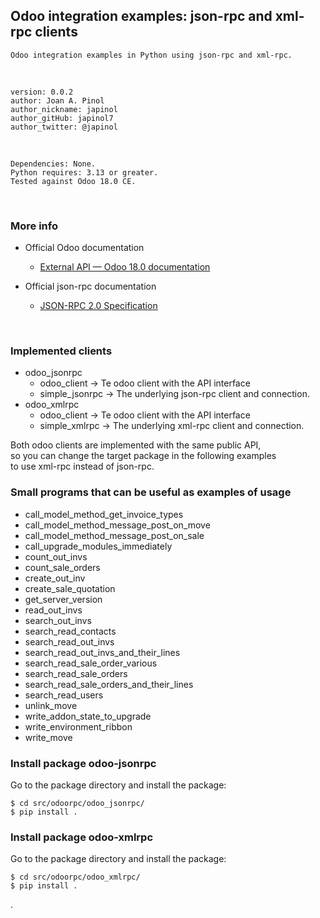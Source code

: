 ## Odoo integration examples: json-rpc and xml-rpc clients
    Odoo integration examples in Python using json-rpc and xml-rpc.
<br>

	version: 0.0.2
	author: Joan A. Pinol
	author_nickname: japinol
	author_gitHub: japinol7
	author_twitter: @japinol
<br>

	Dependencies: None.
	Python requires: 3.13 or greater.
    Tested against Odoo 18.0 CE.
<br>


### More info

* Official Odoo documentation
  * [External API — Odoo 18.0 documentation](https://www.odoo.com/documentation/18.0/developer/reference/external_api.html)

* Official json-rpc documentation
  * [JSON-RPC 2.0 Specification](https://www.jsonrpc.org/specification)

<br>

### Implemented clients
* odoo_jsonrpc
  * odoo_client     -> Te odoo client with the API interface
  * simple_jsonrpc  -> The underlying json-rpc client and connection.
* odoo_xmlrpc
  * odoo_client     -> Te odoo client with the API interface
  * simple_xmlrpc   -> The underlying xml-rpc client and connection.

Both odoo clients are implemented with the same public API,  <br>
so you can change the target package in the following examples <br>
to use xml-rpc instead of json-rpc. 
<br>


### Small programs that can be useful as examples of usage
* call_model_method_get_invoice_types
* call_model_method_message_post_on_move
* call_model_method_message_post_on_sale
* call_upgrade_modules_immediately
* count_out_invs
* count_sale_orders
* create_out_inv
* create_sale_quotation
* get_server_version
* read_out_invs
* search_out_invs
* search_read_contacts
* search_read_out_invs
* search_read_out_invs_and_their_lines
* search_read_sale_order_various
* search_read_sale_orders
* search_read_sale_orders_and_their_lines
* search_read_users
* unlink_move
* write_addon_state_to_upgrade
* write_environment_ribbon
* write_move


### Install package odoo-jsonrpc
Go to the package directory and install the package: <br>

    $ cd src/odoorpc/odoo_jsonrpc/
    $ pip install .


### Install package odoo-xmlrpc
Go to the package directory and install the package: <br>

    $ cd src/odoorpc/odoo_xmlrpc/
    $ pip install .

.
